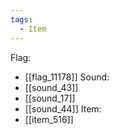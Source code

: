 ```yaml
---
tags:
  - Item
---
```

Flag:
- [[flag_11178]]
Sound:
- [[sound_43]]
- [[sound_17]]
- [[sound_44]]
Item:
- [[item_516]]
